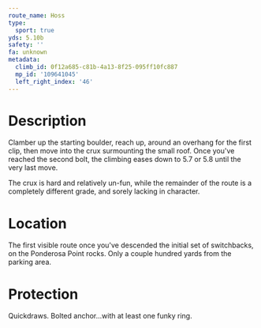 ```yaml
---
route_name: Hoss
type:
  sport: true
yds: 5.10b
safety: ''
fa: unknown
metadata:
  climb_id: 0f12a685-c81b-4a13-8f25-095ff10fc887
  mp_id: '109641045'
  left_right_index: '46'
---
```

# Description
Clamber up the starting boulder, reach up, around an overhang for the first clip, then move into the crux surmounting the small roof.  Once you've reached the second bolt, the climbing eases down to 5.7 or 5.8 until the very last move.

The crux is hard and relatively un-fun, while  the remainder of the route is a completely different grade, and sorely lacking in character.

# Location
The first visible route once you've descended the initial set of switchbacks, on the Ponderosa Point rocks.  Only a couple hundred yards from the parking area.

# Protection
Quickdraws.  Bolted anchor...with at least one funky ring.
